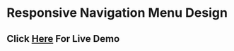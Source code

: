 # Responsive Navigation Menu Design
## Click [Here](https://abeerlala.github.io/Navigation) For Live Demo
